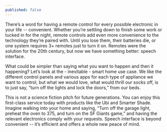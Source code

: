 ```yaml
---
published: false
---
```


There’s a word for having a remote control for every possible electronic in your life -- convenient. Whether you’re settling down to finish some work or tucked in for the night, remote controls add even more convenience to the technology they’re paired with. Until you lose them, their batteries die, or one system requires 3+ remotes just to turn it on. Remotes were the solution for the 20th century, but now we have something better: speech interface.
	
What could be simpler than saying what you want to happen and then it happening? Let’s look at the - inevitable - smart home use case. We like the different control panels and various apps for each type of appliance we want to control, but what we would love, what would thrill our socks off, is to just say, “turn off the lights and lock the doors,” from our beds. 

This is not a science fiction pitch for future generations. You can enjoy this first-class service today with products like the Ubi and Smarter Shade. Imagine walking into your home and saying, “Turn off the garage light, preheat the oven to 375, and turn on the SF Giants game,” and having the relevant electronics comply with your requests. Speech interface is beyond convenient -- it’s efficient and offers a whole new peace of mind.

